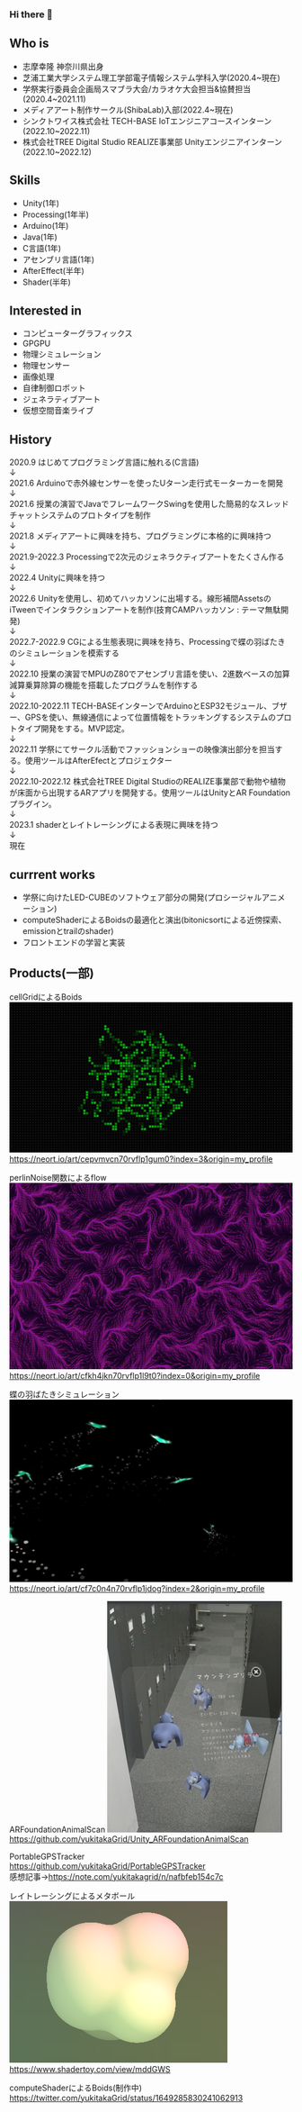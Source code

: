 ### Hi there 👋

## Who is
- 志摩幸隆 神奈川県出身
- 芝浦工業大学システム理工学部電子情報システム学科入学(2020.4~現在)
- 学祭実行委員会企画局スマブラ大会/カラオケ大会担当&協賛担当(2020.4~2021.11)
- メディアアート制作サークル(ShibaLab)入部(2022.4~現在)
- シンクトワイス株式会社 TECH-BASE IoTエンジニアコースインターン(2022.10~2022.11)
- 株式会社TREE Digital Studio REALIZE事業部 Unityエンジニアインターン(2022.10~2022.12)

## Skills
- Unity(1年)
- Processing(1年半)
- Arduino(1年)
- Java(1年)
- C言語(1年)
- アセンブリ言語(1年)
- AfterEffect(半年)
- Shader(半年)
  
## Interested in
- コンピューターグラフィックス
- GPGPU
- 物理シミュレーション
- 物理センサー
- 画像処理
- 自律制御ロボット
- ジェネラティブアート
- 仮想空間音楽ライブ

## History
2020.9 はじめてプログラミング言語に触れる(C言語)  
↓  
2021.6 Arduinoで赤外線センサーを使ったUターン走行式モーターカーを開発  
↓  
2021.6 授業の演習でJavaでフレームワークSwingを使用した簡易的なスレッドチャットシステムのプロトタイプを制作  
↓  
2021.8 メディアアートに興味を持ち、プログラミングに本格的に興味持つ  
↓  
2021.9-2022.3 Processingで2次元のジェネラクティブアートをたくさん作る  
↓  
2022.4 Unityに興味を持つ  
↓  
2022.6 Unityを使用し、初めてハッカソンに出場する。線形補間AssetsのiTweenでインタラクションアートを制作(技育CAMPハッカソン : テーマ無駄開発)  
↓  
2022.7-2022.9 CGによる生態表現に興味を持ち、Processingで蝶の羽ばたきのシミュレーションを模索する  
↓  
2022.10 授業の演習でMPUのZ80でアセンブリ言語を使い、2進数ベースの加算減算乗算除算の機能を搭載したプログラムを制作する  
↓  
2022.10-2022.11 TECH-BASEインターンでArduinoとESP32モジュール、ブザー、GPSを使い、無線通信によって位置情報をトラッキングするシステムのプロトタイプ開発をする。MVP認定。  
↓  
2022.11 学祭にてサークル活動でファッションショーの映像演出部分を担当する。使用ツールはAfterEfectとプロジェクター  
↓  
2022.10-2022.12 株式会社TREE Digital StudioのREALIZE事業部で動物や植物が床面から出現するARアプリを開発する。使用ツールはUnityとAR Foundationプラグイン。  
↓  
2023.1 shaderとレイトレーシングによる表現に興味を持つ  
↓  
現在  

## currrent works
- 学祭に向けたLED-CUBEのソフトウェア部分の開発(プロシージャルアニメーション)
- computeShaderによるBoidsの最適化と演出(bitonicsortによる近傍探索、emissionとtrailのshader)
- フロントエンドの学習と実装

## Products(一部)
cellGridによるBoids
![alt](/images/Boids.png)
https://neort.io/art/cepvmvcn70rvflp1gum0?index=3&origin=my_profile

perlinNoise関数によるflow
![alt](/images/flow.png)
https://neort.io/art/cfkh4jkn70rvflp1l9t0?index=0&origin=my_profile

蝶の羽ばたきシミュレーション
![alt](/images/Butterfly.png)
https://neort.io/art/cf7c0n4n70rvflp1jdog?index=2&origin=my_profile

ARFoundationAnimalScan
![alt](/images/ARFoundation.png)
https://github.com/yukitakaGrid/Unity_ARFoundationAnimalScan

PortableGPSTracker  
https://github.com/yukitakaGrid/PortableGPSTracker  
感想記事→https://note.com/yukitakagrid/n/nafbfeb154c7c  

レイトレーシングによるメタボール
![alt](/images/metaball.png)
https://www.shadertoy.com/view/mddGWS

computeShaderによるBoids(制作中)
https://twitter.com/yukitakaGrid/status/1649285830241062913
